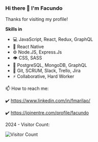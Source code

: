 ### Hi there 👋 I'm Facundo

Thanks for visiting my profile!
<!--
**fmarilao/fmarilao** is a ✨ _special_ ✨ repository because its `README.md` (this file) appears on your GitHub profile.
-->
**Skills in**

- 💻 JavaScript, React, Redux, GraphQL
- 📱 React Native
- ⚙️ Node.JS, Express.Js
- 👁️ CSS, SASS
- 💽 PostgreSQL, MongoDB, GraphQL
- 💬 Git, SCRUM, Slack, Trello, Jira
- ⚡ Collaborative, Hard Worker




📫 How to reach me:

:heavy_check_mark: https://www.linkedin.com/in/fmarilao/

:heavy_check_mark: https://joinentre.com/profile/facundo




2024 - Visitor Count: 

![Visitor Count](https://profile-counter.glitch.me/fmarilao/count.svg)

